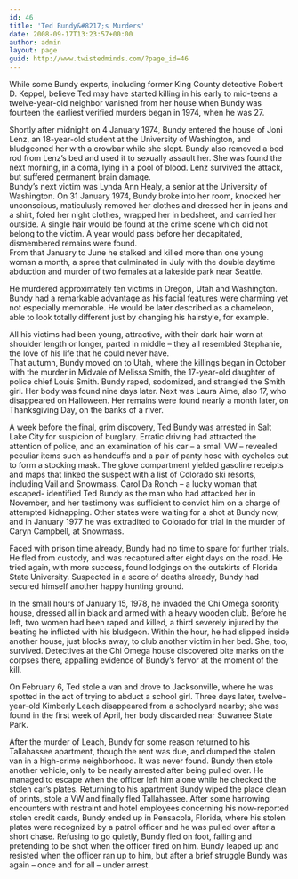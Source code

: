 ```yaml
---
id: 46
title: 'Ted Bundy&#8217;s Murders'
date: 2008-09-17T13:23:57+00:00
author: admin
layout: page
guid: http://www.twistedminds.com/?page_id=46
---
```

<p class="dropcap-first">
  While some Bundy experts, including former King County detective Robert D. Keppel, believe Ted may have started killing in his early to mid-teens a twelve-year-old neighbor vanished from her house when Bundy was fourteen the earliest verified murders began in 1974, when he was 27.
</p>

Shortly after midnight on 4 January 1974, Bundy entered the house of Joni Lenz, an 18-year-old student at the University of Washington, and bludgeoned her with a crowbar while she slept. Bundy also removed a bed rod from Lenz&#8217;s bed and used it to sexually assault her. She was found the next morning, in a coma, lying in a pool of blood. Lenz survived the attack, but suffered permanent brain damage.  
Bundy&#8217;s next victim was Lynda Ann Healy, a senior at the University of Washington. On 31 January 1974, Bundy broke into her room, knocked her unconscious, maticulusly removed her clothes and dressed her in jeans and a shirt, foled her night clothes, wrapped her in bedsheet, and carried her outside. A single hair would be found at the crime scene which did not belong to the victim. A year would pass before her decapitated, dismembered remains were found.  
From that January to June he stalked and killed more than one young woman a month, a spree that culminated in July with the double daytime abduction and murder of two females at a lakeside park near Seattle.

He murdered approximately ten victims in Oregon, Utah and Washington. Bundy had a remarkable advantage as his facial features were charming yet not especially memorable. He would be later described as a chameleon, able to look totally different just by changing his hairstyle, for example.

All his victims had been young, attractive, with their dark hair worn at shoulder length or longer, parted in middle &#8211; they all resembled Stephanie, the love of his life that he could never have.  
That autumn, Bundy moved on to Utah, where the killings began in October with the murder in Midvale of Melissa Smith, the 17-year-old daughter of police chief Louis Smith. Bundy raped, sodomized, and strangled the Smith girl. Her body was found nine days later. Next was Laura Aime, also 17, who disappeared on Halloween. Her remains were found nearly a month later, on Thanksgiving Day, on the banks of a river.

A week before the final, grim discovery, Ted Bundy was arrested in Salt Lake City for suspicion of burglary. Erratic driving had attracted the attention of police, and an examination of his car &#8211; a small VW &#8211; revealed peculiar items such as handcuffs and a pair of panty hose with eyeholes cut to form a stocking mask. The glove compartment yielded gasoline receipts and maps that linked the suspect with a list of Colorado ski resorts, including Vail and Snowmass. Carol Da Ronch &#8211; a lucky woman that escaped- identified Ted Bundy as the man who had attacked her in November, and her testimony was sufficient to convict him on a charge of attempted kidnapping. Other states were waiting for a shot at Bundy now, and in January 1977 he was extradited to Colorado for trial in the murder of Caryn Campbell, at Snowmass.

Faced with prison time already, Bundy had no time to spare for further trials. He fled from custody, and was recaptured after eight days on the road. He tried again, with more success, found lodgings on the outskirts of Florida State University. Suspected in a score of deaths already, Bundy had secured himself another happy hunting ground. 

In the small hours of January 15, 1978, he invaded the Chi Omega sorority house, dressed all in black and armed with a heavy wooden club. Before he left, two women had been raped and killed, a third severely injured by the beating he inflicted with his bludgeon. Within the hour, he had slipped inside another house, just blocks away, to club another victim in her bed. She, too, survived. Detectives at the Chi Omega house discovered bite marks on the corpses there, appalling evidence of Bundy&#8217;s fervor at the moment of the kill.

On February 6, Ted stole a van and drove to Jacksonville, where he was spotted in the act of trying to abduct a school girl. Three days later, twelve-year-old Kimberly Leach disappeared from a schoolyard nearby; she was found in the first week of April, her body discarded near Suwanee State Park.

After the murder of Leach, Bundy for some reason returned to his Tallahassee apartment, though the rent was due, and dumped the stolen van in a high-crime neighborhood. It was never found. Bundy then stole another vehicle, only to be nearly arrested after being pulled over. He managed to escape when the officer left him alone while he checked the stolen car&#8217;s plates. Returning to his apartment Bundy wiped the place clean of prints, stole a VW and finally fled Tallahassee. After some harrowing encounters with restraint and hotel employees concerning his now-reported stolen credit cards, Bundy ended up in Pensacola, Florida, where his stolen plates were recognized by a patrol officer and he was pulled over after a short chase. Refusing to go quietly, Bundy fled on foot, falling and pretending to be shot when the officer fired on him. Bundy leaped up and resisted when the officer ran up to him, but after a brief struggle Bundy was again &#8211; once and for all &#8211; under arrest.